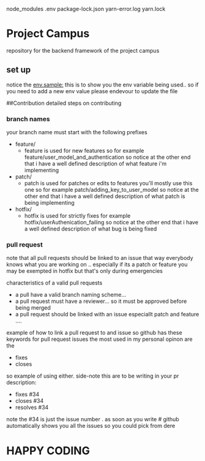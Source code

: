 node_modules
.env
package-lock.json
yarn-error.log
yarn.lock

# Project Campus
repository for the backend framework of the project campus

## set up
notice the [env.sample:](/.env.sample) this is to show you the env variable being used.. so if you need to add a new env value please endevour to update the file

##Contribution
detailed steps on contributing

### branch names
your branch name must start with the following prefixes
- feature/
  - feature is used for new features so for example feature/user_model_and_authentication
  so notice at the other end that i have a well defined description of what feature i'm implementing
- patch/
  - patch is used for patches or edits to features you'll mostly use this one so for example patch/adding_key_to_user_model
  so notice at the other end that i have a well defined description of what patch is being implementing
- hotfix/
  - hotfix is used for strictly fixes for example hotfix/userAuthenication_failing
  so notice at the other end that i have a well defined description of what bug is being fixed
 
### pull request
note that all pull requests should be linked to an issue that way everybody knows what you are working on .. especially if its a patch or feature
you may be exempted in hotfix but that's only during emergencies

characteristics of a valid pull requests
- a pull have a valid branch naming scheme...
- a pull request must have a reviewer... so it must be approved before being merged
- a pull request should be linked with an issue especiallt patch and feature ....

example of how to link a pull request to and issue 
so github has these keywords for pull request issues 
the most used in my personal opinon are the 
- fixes
- closes

so example of using either. 
side-note this are to be writing in your pr description:
* fixes #34
* closes #34
* resolves #34

note the #34 is just the issue number . as soon as you write # github automatically shows you all the issues so you could pick from dere

# HAPPY CODING




